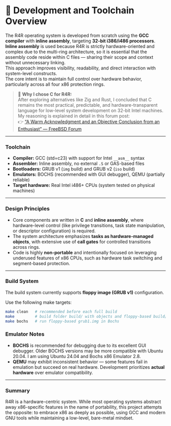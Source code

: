 # 🧰 Development and Toolchain Overview

The R4R operating system is developed from scratch using the **GCC compiler** with **inline assembly**, targeting **32-bit i386/i486 processors**.  
**Inline assembly** is used because R4R is strictly hardware-oriented and complex due to the multi-ring architecture, so it is essential that the assembly code reside within C files — sharing their scope and context without unnecessary linking.  
This approach improves visibility, readability, and direct interaction with system-level constructs.  
The core intent is to maintain full control over hardware behavior, particularly across all four x86 protection rings.  

> 🧩 **Why I chose C for R4R:**  
> After exploring alternatives like Zig and Rust, I concluded that C remains the most practical, predictable, and hardware-transparent language for low-level system development on 32-bit Intel machines.  
> My reasoning is explained in detail in this forum post:  
> 👉 [“A Warm Acknowledgment and an Objective Conclusion from an Enthusiast” — FreeBSD Forum](https://forums.freebsd.org/threads/zig-programming-language.88728/page-6#post-710025)

---

### Toolchain

- **Compiler:** GCC (std=c23) with support for Intel `__asm__` syntax  
- **Assembler:** Inline assembly, no external `.S` or GAS-based files  
- **Bootloaders:** GRUB v1 (`img` build) and GRUB v2 (`iso` build)  
- **Emulators:** BOCHS (recommended with GUI debugger), QEMU (partially reliable)  
- **Target hardware:** Real Intel i486+ CPUs (system tested on physical machines)  

---

### Design Principles

- Core components are written in **C** and **inline assembly**, where hardware-level control (like privilege transitions, task state manipulation, or descriptor configuration) is required.  
- The system architecture emphasizes **tasks as hardware-managed objects**, with extensive use of **call gates** for controlled transitions across rings.  
- Code is highly **non-portable** and intentionally focused on leveraging underused features of x86 CPUs, such as hardware task switching and segment-based protection.  

---

### Build System

The build system currently supports **floppy image (GRUB v1)** configuration.

Use the following make targets:

```sh
make clean   # recommended before each full build
make         # build folder build/ with objects and floppy-based build/sys_out/grub1.img
make bochs   # run floppy-based grub1.img in Bochs

```
### Emulator Notes

- **BOCHS** is recommended for debugging due to its excellent GUI debugger. Older BOCHS versions may be more compatible with Ubuntu 20.04. I am using Ubuntu 24.04 and Bochs x86 Emulator 2.8.
- **QEMU** may exhibit inconsistent behavior — some features fail in emulation but succeed on real hardware. Development prioritizes **actual hardware** over emulator compatibility.

---

### Summary

R4R is a hardware-centric system. While most operating systems abstract away x86-specific features in the name of portability, this project attempts the opposite: to embrace x86 as deeply as possible, using GCC and modern GNU tools while maintaining a low-level, bare-metal mindset.